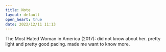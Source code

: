 ```yaml
---
title: Note
layout: default
open_heart: true
date: 2022/12/11 11:13
---
```


The Most Hated Woman in America (2017): did not know about her. pretty light and pretty good pacing. made me want to know more.
